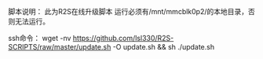 脚本说明：
此为R2S在线升级脚本
运行必须有/mnt/mmcblk0p2/的本地目录，否则无法运行。

ssh命令：
wget -nv https://github.com/lsl330/R2S-SCRIPTS/raw/master/update.sh -O update.sh && sh ./update.sh
